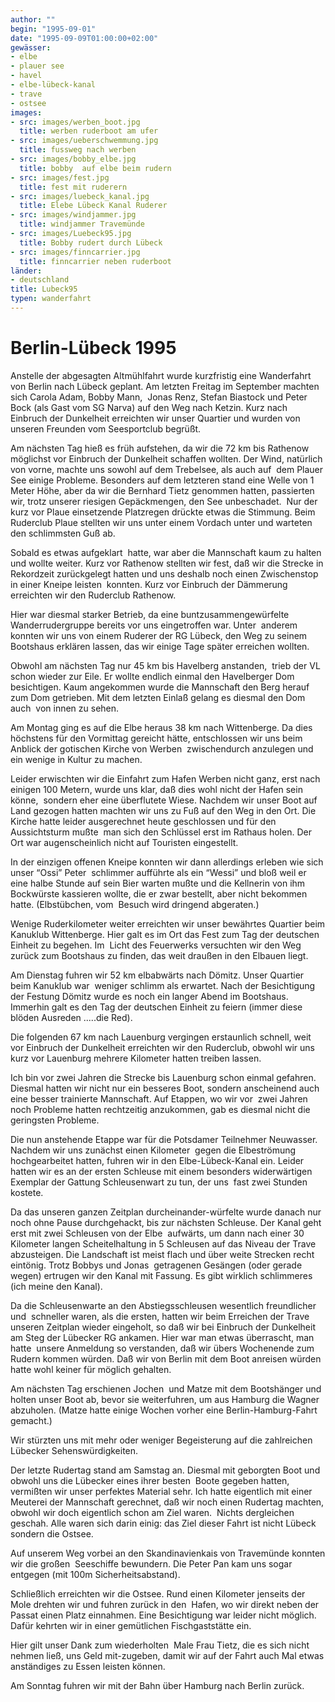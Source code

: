 ```yaml
---
author: ""
begin: "1995-09-01"
date: "1995-09-09T01:00:00+02:00"
gewässer:
- elbe
- plauer see
- havel
- elbe-lübeck-kanal
- trave
- ostsee
images:
- src: images/werben_boot.jpg
  title: werben ruderboot am ufer
- src: images/ueberschwemmung.jpg
  title: fussweg nach werben
- src: images/bobby_elbe.jpg
  title: bobby  auf elbe beim rudern
- src: images/fest.jpg
  title: fest mit ruderern
- src: images/luebeck_kanal.jpg
  title: Elebe Lübeck Kanal Ruderer
- src: images/windjammer.jpg
  title: windjammer Travemünde
- src: images/Luebeck95.jpg
  title: Bobby rudert durch Lübeck
- src: images/finncarrier.jpg
  title: finncarrier neben ruderboot
länder: 
- deutschland
title: Lubeck95
typen: wanderfahrt
---
```


# Berlin-Lübeck 1995


Anstelle der abgesagten Altmühlfahrt wurde kurzfristig eine Wanderfahrt von Berlin nach Lübeck geplant. Am letzten Freitag im September machten sich Carola Adam, Bobby Mann,  Jonas Renz, Stefan Biastock und Peter Bock (als Gast vom SG Narva) auf den Weg nach Ketzin. Kurz nach Einbruch der Dunkelheit erreichten wir unser Quartier und wurden von unseren Freunden vom Seesportclub begrüßt.

Am nächsten Tag hieß es früh aufstehen, da wir die 72 km bis Rathenow möglichst vor Einbruch der Dunkelheit schaffen wollten. Der Wind, natürlich von vorne, machte uns sowohl auf dem Trebelsee, als auch auf  dem Plauer See einige Probleme. Besonders auf dem letzteren stand eine Welle von 1 Meter Höhe, aber da wir die Bernhard Tietz genommen hatten, passierten wir, trotz unserer riesigen Gepäckmengen, den See unbeschadet.  Nur der kurz vor Plaue einsetzende Platzregen drückte etwas die Stimmung. Beim Ruderclub Plaue stellten wir uns unter einem Vordach unter und warteten den schlimmsten Guß ab.

Sobald es etwas aufgeklart  hatte, war aber die Mannschaft kaum zu halten und wollte weiter. Kurz vor Rathenow stellten wir fest, daß wir die Strecke in Rekordzeit zurückgelegt hatten und uns deshalb noch einen Zwischenstop in einer Kneipe leisten  konnten. Kurz vor Einbruch der Dämmerung erreichten wir den Ruderclub Rathenow.

Hier war diesmal starker Betrieb, da eine buntzusammengewürfelte Wanderrudergruppe bereits vor uns eingetroffen war. Unter  anderem konnten wir uns von einem Ruderer der RG Lübeck, den Weg zu seinem Bootshaus erklären lassen, das wir einige Tage später erreichen wollten.

Obwohl am nächsten Tag nur 45 km bis Havelberg anstanden,  trieb der VL schon wieder zur Eile. Er wollte endlich einmal den Havelberger Dom besichtigen. Kaum angekommen wurde die Mannschaft den Berg herauf zum Dom getrieben. Mit dem letzten Einlaß gelang es diesmal den Dom auch  von innen zu sehen.

Am Montag ging es auf die Elbe heraus 38 km nach Wittenberge. Da dies höchstens für den Vormittag gereicht hätte, entschlossen wir uns beim Anblick der gotischen Kirche von Werben  zwischendurch anzulegen und ein wenige in Kultur zu machen.

Leider erwischten wir die Einfahrt zum Hafen Werben nicht ganz, erst nach einigen 100 Metern, wurde uns klar, daß dies wohl nicht der Hafen sein könne,  sondern eher eine überflutete Wiese. Nachdem wir unser Boot auf Land gezogen hatten machten wir uns zu Fuß auf den Weg in den Ort. Die Kirche hatte leider ausgerechnet heute geschlossen und für den Aussichtsturm mußte  man sich den Schlüssel erst im Rathaus holen. Der Ort war augenscheinlich nicht auf Touristen eingestellt.

In der einzigen offenen Kneipe konnten wir dann allerdings erleben wie sich unser “Ossi” Peter  schlimmer aufführte als ein “Wessi” und bloß weil er eine halbe Stunde auf sein Bier warten mußte und die Kellnerin von ihm Bockwürste kassieren wollte, die er zwar bestellt, aber nicht bekommen hatte. (Elbstübchen, vom  Besuch wird dringend abgeraten.)

Wenige Ruderkilometer weiter erreichten wir unser bewährtes Quartier beim Kanuklub Wittenberge. Hier galt es im Ort das Fest zum Tag der deutschen Einheit zu begehen. Im  Licht des Feuerwerks versuchten wir den Weg zurück zum Bootshaus zu finden, das weit draußen in den Elbauen liegt.

Am Dienstag fuhren wir 52 km elbabwärts nach Dömitz. Unser Quartier beim Kanuklub war  weniger schlimm als erwartet. Nach der Besichtigung der Festung Dömitz wurde es noch ein langer Abend im Bootshaus. Immerhin galt es den Tag der deutschen Einheit zu feiern (immer diese blöden Ausreden .....die Red).

Die folgenden 67 km nach Lauenburg vergingen erstaunlich schnell, weit vor Einbruch der Dunkelheit erreichten wir den Ruderclub, obwohl wir uns kurz vor Lauenburg mehrere Kilometer hatten treiben lassen.

Ich bin vor zwei Jahren die Strecke bis Lauenburg schon einmal gefahren. Diesmal hatten wir nicht nur ein besseres Boot, sondern anscheinend auch eine besser trainierte Mannschaft. Auf Etappen, wo wir vor  zwei Jahren noch Probleme hatten rechtzeitig anzukommen, gab es diesmal nicht die geringsten Probleme.

Die nun anstehende Etappe war für die Potsdamer Teilnehmer Neuwasser. Nachdem wir uns zunächst einen Kilometer  gegen die Elbeströmung hochgearbeitet hatten, fuhren wir in den Elbe-Lübeck-Kanal ein. Leider hatten wir es an der ersten Schleuse mit einem besonders widerwärtigen Exemplar der Gattung Schleusenwart zu tun, der uns  fast zwei Stunden kostete.

Da das unseren ganzen Zeitplan durcheinander-würfelte wurde danach nur noch ohne Pause durchgehackt, bis zur nächsten Schleuse. Der Kanal geht erst mit zwei Schleusen von der Elbe  aufwärts, um dann nach einer 30 Kilometer langen Scheitelhaltung in 5 Schleusen auf das Niveau der Trave abzusteigen. Die Landschaft ist meist flach und über weite Strecken recht eintönig. Trotz Bobbys und Jonas  getragenen Gesängen (oder gerade wegen) ertrugen wir den Kanal mit Fassung. Es gibt wirklich schlimmeres (ich meine den Kanal).

Da die Schleusenwarte an den Abstiegsschleusen wesentlich freundlicher und  schneller waren, als die ersten, hatten wir beim Erreichen der Trave unseren Zeitplan wieder eingeholt, so daß wir bei Einbruch der Dunkelheit am Steg der Lübecker RG ankamen. Hier war man etwas überrascht, man hatte  unsere Anmeldung so verstanden, daß wir übers Wochenende zum Rudern kommen würden. Daß wir von Berlin mit dem Boot anreisen würden hatte wohl keiner für möglich gehalten.

Am nächsten Tag erschienen Jochen  und Matze mit dem Bootshänger und holten unser Boot ab, bevor sie weiterfuhren, um aus Hamburg die Wagner abzuholen. (Matze hatte einige Wochen vorher eine Berlin-Hamburg-Fahrt gemacht.)

Wir stürzten uns mit mehr oder weniger Begeisterung auf die zahlreichen Lübecker Sehenswürdigkeiten.

Der letzte Rudertag stand am Samstag an. Diesmal mit geborgten Boot und obwohl uns die Lübecker eines ihrer besten  Boote gegeben hatten, vermißten wir unser perfektes Material sehr. Ich hatte eigentlich mit einer Meuterei der Mannschaft gerechnet, daß wir noch einen Rudertag machten, obwohl wir doch eigentlich schon am Ziel waren.  Nichts dergleichen geschah. Alle waren sich darin einig: das Ziel dieser Fahrt ist nicht Lübeck sondern die Ostsee.

Auf unserem Weg vorbei an den Skandinavienkais von Travemünde konnten wir die großen  Seeschiffe bewundern. Die Peter Pan kam uns sogar entgegen (mit 100m Sicherheitsabstand).

Schließlich erreichten wir die Ostsee. Rund einen Kilometer jenseits der Mole drehten wir und fuhren zurück in den  Hafen, wo wir direkt neben der Passat einen Platz einnahmen. Eine Besichtigung war leider nicht möglich. Dafür kehrten wir in einer gemütlichen Fischgaststätte ein.

Hier gilt unser Dank zum wiederholten  Male Frau Tietz, die es sich nicht nehmen ließ, uns Geld mit-zugeben, damit wir auf der Fahrt auch Mal etwas anständiges zu Essen leisten können.

Am Sonntag fuhren wir mit der Bahn über Hamburg nach Berlin zurück.
